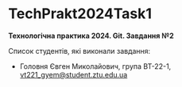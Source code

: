 # TechPrakt2024Task1
**Технологічна практика 2024. Git. Завдання №2**

Список студентів, які виконали завдання:
* Головня Євген Миколайович, група ВТ-22-1, vt221_gyem@student.ztu.edu.ua
